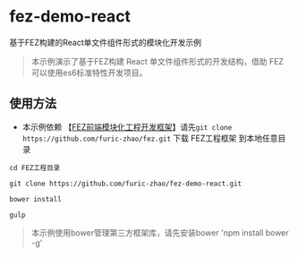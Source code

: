 # fez-demo-react
基于FEZ构建的React单文件组件形式的模块化开发示例

> 本示例演示了基于FEZ构建 React 单文件组件形式的开发结构，借助 FEZ 可以使用es6标准特性开发项目。

## 使用方法

- 本示例依赖 【[FEZ前端模块化工程开发框架](https://github.com/furic-zhao/fez)】请先`git clone https://github.com/furic-zhao/fez.git` 下载 FEZ工程框架 到本地任意目录

```
cd FEZ工程目录

git clone https://github.com/furic-zhao/fez-demo-react.git

bower install

gulp
```

> 本示例使用bower管理第三方框架库，请先安装bower 'npm install bower -g'

